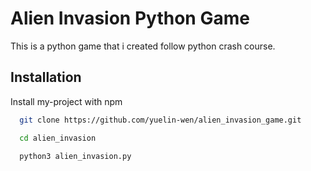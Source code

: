 # Alien Invasion Python Game

This is a python game that i created follow python crash course.

## Installation

Install my-project with npm

```bash
  git clone https://github.com/yuelin-wen/alien_invasion_game.git
```
```bash
  cd alien_invasion
```
```bash
  python3 alien_invasion.py
```
